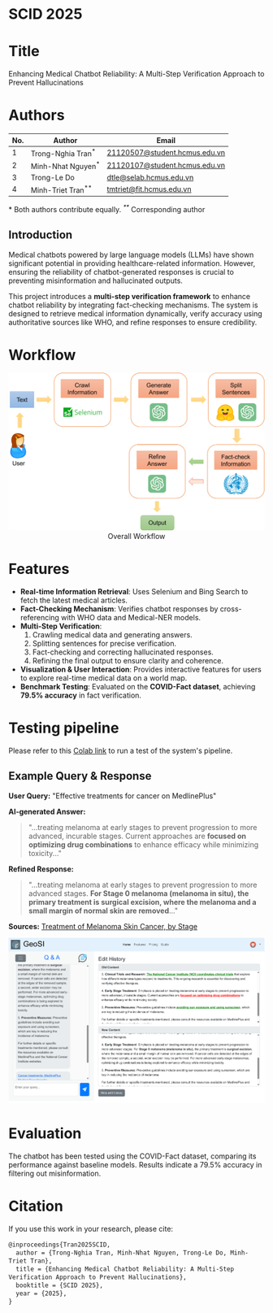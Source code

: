 
# SCID 2025

# Title
Enhancing Medical Chatbot Reliability: A Multi-Step Verification Approach to Prevent Hallucinations

# Authors
| No. | Author                        | Email |
|-----|-------------------------------|-------|
| 1   | Trong-Nghia Tran<sup>*</sup> | 21120507@student.hcmus.edu.vn |
| 2   | Minh-Nhat Nguyen<sup>*</sup>           | 21120107@student.hcmus.edu.vn |
| 3   | Trong-Le Do  | dtle@selab.hcmus.edu.vn |
| 4   | Minh-Triet Tran<sup>**</sup>  | tmtriet@fit.hcmus.edu.vn |

*<sup>*</sup>*  Both authors contribute equally.
*<sup>**</sup>*  Corresponding author


## Introduction
Medical chatbots powered by large language models (LLMs) have shown significant potential in providing healthcare-related information. However, ensuring the reliability of chatbot-generated responses is crucial to preventing misinformation and hallucinated outputs.

This project introduces a **multi-step verification framework** to enhance chatbot reliability by integrating fact-checking mechanisms. The system is designed to retrieve medical information dynamically, verify accuracy using authoritative sources like WHO, and refine responses to ensure credibility.

# Workflow
<center>
  <img
    src="pipeline.png"
  >
  <figcaption>Overall Workflow</figcaption>
</center>

# Features
- **Real-time Information Retrieval**: Uses Selenium and Bing Search to fetch the latest medical articles.
- **Fact-Checking Mechanism**: Verifies chatbot responses by cross-referencing with WHO data and Medical-NER models.
- **Multi-Step Verification**:
  1. Crawling medical data and generating answers.
  2. Splitting sentences for precise verification.
  3. Fact-checking and correcting hallucinated responses.
  4. Refining the final output to ensure clarity and coherence.
- **Visualization & User Interaction**: Provides interactive features for users to explore real-time medical data on a world map.
- **Benchmark Testing**: Evaluated on the **COVID-Fact dataset**, achieving **79.5% accuracy** in fact verification.

# Testing pipeline

Please refer to this [Colab link](https://colab.research.google.com/drive/1cTo0MSzdxN8lEtw3LtMIdgcPN2vrfsMz?usp=sharing) to run a test of the system's pipeline.

## Example Query & Response

**User Query:** "Effective treatments for cancer on MedlinePlus"

**AI-generated Answer:** 
> "...treating melanoma at early stages to prevent progression to more advanced, incurable stages. Current approaches are **focused on optimizing drug combinations** to enhance efficacy while minimizing toxicity..."

**Refined Response:** 
> "...treating melanoma at early stages to prevent progression to more advanced stages. **For Stage 0 melanoma (melanoma in situ), the primary treatment is surgical excision, where the melanoma and a small margin of normal skin are removed**..."

**Sources:** [Treatment of Melanoma Skin Cancer, by Stage](https://www.cancer.org/cancer/types/melanoma-skin-cancer/treating/by-stage.html)

<center>
<img
    src="app_screen.png"
>
</center>

# Evaluation

The chatbot has been tested using the COVID-Fact dataset, comparing its performance against baseline models. Results indicate a 79.5% accuracy in filtering out misinformation.

# Citation

If you use this work in your research, please cite:
```
@inproceedings{Tran2025SCID,
  author = {Trong-Nghia Tran, Minh-Nhat Nguyen, Trong-Le Do, Minh-Triet Tran},
  title = {Enhancing Medical Chatbot Reliability: A Multi-Step Verification Approach to Prevent Hallucinations},
  booktitle = {SCID 2025},
  year = {2025},
}
```
